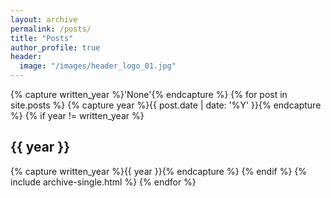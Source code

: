```yaml
---
layout: archive
permalink: /posts/
title: "Posts"
author_profile: true
header:
  image: "/images/header_logo_01.jpg"
---
```


<!-- {% include group-by-array collection=site.posts field="tags" %}

{% for tag in group_names %}
  {% assign posts = group_items[forloop.index0] %}
  <h2 id="{{ tag | slugify }}" class="archive__subtitle">{{ tag }}</h2>
  {% for post in site.posts %}
    {% include archive-single.html %}
  {% endfor %}
{% endfor %} -->

<!-- {% for post in site.cienciadacomputacao %}
  {% include archive-single.html %}
{% endfor %} -->

{% capture written_year %}'None'{% endcapture %}
{% for post in site.posts %}
  {% capture year %}{{ post.date | date: '%Y' }}{% endcapture %}
  {% if year != written_year %}
    <h2 id="{{ year | slugify }}" class="archive__subtitle">{{ year }}</h2>
    {% capture written_year %}{{ year }}{% endcapture %}
  {% endif %}
  {% include archive-single.html %}
{% endfor %}